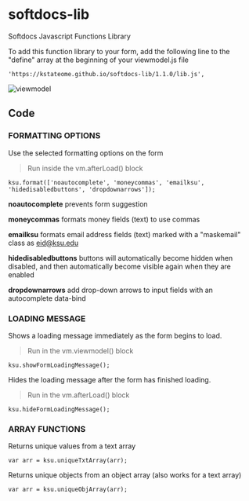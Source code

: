 # softdocs-lib
Softdocs Javascript Functions Library

To add this function library to your form, add the following line to the "define" array at the beginning of your viewmodel.js file

```
'https://kstateome.github.io/softdocs-lib/1.1.0/lib.js',
```

![viewmodel](https://kstateome.github.io/softdocs-lib/img/viewmodel.png)

## Code

### FORMATTING OPTIONS

Use the selected formatting options on the form
> Run inside the vm.afterLoad() block
```
ksu.format(['noautocomplete', 'moneycommas', 'emailksu', 'hidedisabledbuttons', 'dropdownarrows']);
```

**noautocomplete** prevents form suggestion

**moneycommas** formats money fields (text) to use commas

**emailksu** formats email address fields (text) marked with a "maskemail" class as eid@ksu.edu

**hidedisabledbuttons** buttons will automatically become hidden when disabled, and then automatically become visible again when they are enabled

**dropdownarrows** add drop-down arrows to input fields with an autocomplete data-bind

### LOADING MESSAGE

Shows a loading message immediately as the form begins to load.
> Run in the vm.viewmodel() block
```
ksu.showFormLoadingMessage();
```

Hides the loading message after the form has finished loading.
> Run in the vm.afterLoad() block
```
ksu.hideFormLoadingMessage();
```

### ARRAY FUNCTIONS

Returns unique values from a text array
```
var arr = ksu.uniqueTxtArray(arr);
```

Returns unique objects from an object array (also works for a text array)
```
var arr = ksu.uniqueObjArray(arr);
```
